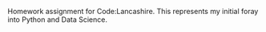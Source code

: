 Homework assignment for Code:Lancashire. This represents my initial foray into Python and Data Science.
